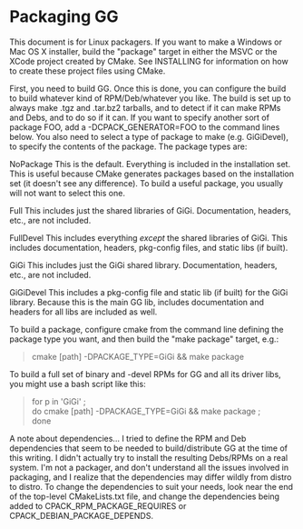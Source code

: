 Packaging GG
============

This document is for Linux packagers.  If you want to make a Windows or Mac OS
X installer, build the "package" target in either the MSVC or the XCode
project created by CMake.  See INSTALLING for information on how to create
these project files using CMake.

First, you need to build GG.  Once this is done, you can configure the
build to build whatever kind of RPM/Deb/whatever you like.  The build is set
up to always make .tgz and .tar.bz2 tarballs, and to detect if it can make
RPMs and Debs, and to do so if it can.  If you want to specify another sort of
package FOO, add a -DCPACK_GENERATOR=FOO to the command lines below.  You also
need to select a type of package to make (e.g. GiGiDevel), to specify the
contents of the package.  The package types are:

NoPackage
This is the default.  Everything is included in the installation set.  This is
useful because CMake generates packages based on the installation set (it
doesn't see any difference).  To build a useful package, you usually will not
want to select this one.

Full
This includes just the shared libraries of GiGi.  Documentation, headers, etc.,
are not included.

FullDevel
This includes everything *except* the shared libraries of GiGi.  This includes
documentation, headers, pkg-config files, and static libs (if built).

GiGi
This includes just the GiGi shared library.  Documentation, headers, etc., are
not included.

GiGiDevel
This includes a pkg-config file and static lib (if built) for the GiGi
library.  Because this is the main GG lib, includes documentation and headers
for all libs are included as well.

To build a package, configure cmake from the command line defining the package
type you want, and then build the "make package" target, e.g.:

> cmake [path] -DPACKAGE_TYPE=GiGi && make package

To build a full set of binary and -devel RPMs for GG and all its driver libs,
you might use a bash script like this:

> for p in 'GiGi' ; \
> do cmake [path] -DPACKAGE_TYPE=GiGi && make package ; \
> done

A note about dependencies...  I tried to define the RPM and Deb dependencies
that seem to be needed to build/distribute GG at the time of this writing.  I
didn't actually try to install the resulting Debs/RPMs on a real system.  I'm
not a packager, and don't understand all the issues involved in packaging, and
I realize that the dependencies may differ wildly from distro to distro.  To
change the dependencies to suit your needs, look near the end of the top-level
CMakeLists.txt file, and change the dependencies being added to
CPACK_RPM_PACKAGE_REQUIRES or CPACK_DEBIAN_PACKAGE_DEPENDS.
